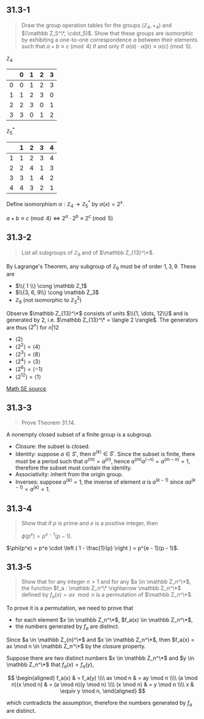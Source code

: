 ## 31.3-1

> Draw the group operation tables for the groups $(\mathbb Z_4, +_4)$ and $(\mathbb Z_5^\*, \cdot_5)$. Show that these groups are isomorphic by exhibiting a one-to-one correspondence $\alpha$ between their elements such that $a + b \equiv c \pmod 4$ if and only if $\alpha(a) \cdot \alpha(b) \equiv \alpha(c) \pmod 5$.

$\mathbb Z_4$

|   | 0 | 1 | 2 | 3 |
|---|---|---|---|---|
| 0 | 0 | 1 | 2 | 3 |
| 1 | 1 | 2 | 3 | 0 |
| 2 | 2 | 3 | 0 | 1 |
| 3 | 3 | 0 | 1 | 2 |

$\mathbb Z_5^*$

|   | 1 | 2 | 3 | 4 |
|---|---|---|---|---|
| 1 | 1 | 2 | 3 | 4 |
| 2 | 2 | 4 | 1 | 3 |
| 3 | 3 | 1 | 4 | 2 |
| 4 | 4 | 3 | 2 | 1 |

Define isomorphism $\alpha : \mathbb Z_4 \to \mathbb Z_5^*$ by $\alpha(x) = 2^{x}$.

$a + b \equiv c \pmod 4 \iff 2^{a} \cdot 2^{b} \equiv 2^{c} \pmod 5$

## 31.3-2

> List all subgroups of $\mathbb Z_9$ and of $\mathbb Z_{13}^\*$.

By Lagrange's Theorem, any subgroup of $\mathbb Z_9$ must be of order $1, 3, 9$. These are

- $\\{ 1 \\} \cong \mathbb Z_1$
- $\\{3, 6, 9\\} \cong \mathbb Z_3$
- $\mathbb Z_9$  (not isomorphic to $\mathbb Z_3^2$)

Observe $\mathbb Z_{13}^\*$ consists of units $\\{1, \dots, 12\\}$ and is generated by $2$, i.e. $\mathbb Z_{13}^\* = \langle 2 \rangle$. The generators are thus $\langle 2^n \rangle$ for $n | 12$

- $\langle 2 \rangle$
- $\langle 2^2 \rangle = \langle 4 \rangle$
- $\langle 2^3 \rangle = \langle 8 \rangle$
- $\langle 2^4 \rangle = \langle 3 \rangle$
- $\langle 2^6 \rangle = \langle -1 \rangle$
- $\langle 2^{12} \rangle = \langle 1 \rangle$

[Math SE source](https://math.stackexchange.com/a/1352349)

## 31.3-3

> Prove Theorem 31.14.

A nonempty closed subset of a finite group is a subgroup.

- Closure: the subset is closed.
- Identity: suppose $a \in S'$, then $a^{(k)} \in S'$. Since the subset is finite, there must be a period such that $a^{(m)} = a^{(n)}$, hence $a^{(m)}a^{(-n)} = a^{(m - n)} = 1$, therefore the subset must contain the identity.
- Associativity: inherit from the origin group.
- Inverses: suppose $a^{(k)} = 1$, the inverse of element $a$ is $a^{(k - 1)}$ since $aa^{(k - 1)} = a^{(k)} = 1$.

## 31.3-4

> Show that if $p$ is prime and $e$ is a positive integer, then
>
> $\phi(p^e) = p^{e - 1}(p - 1)$.

$\phi(p^e) = p^e \cdot \left ( 1 - \frac{1}{p} \right ) = p^{e - 1}(p - 1)$.

## 31.3-5

> Show that for any integer $n > 1$ and for any $a \in \mathbb Z_n^\*$, the function $f_a : \mathbb Z_n^\* \rightarrow \mathbb Z_n^\*$ defined by $f_a(x) = ax \mod n$ is a permutation of $\mathbb Z_n^\*$.

To prove it is a permutation, we need to prove that

- for each element $x \in \mathbb Z_n^\*$, $f_a(x) \in \mathbb Z_n^\*$,
- the numbers generated by $f_a$ are distinct.

Since $a \in \mathbb Z_{n}^\*$ and $x \in \mathbb Z_n^\*$, then $f_a(x) = ax \mod n \in \mathbb Z_n^\*$ by the closure property.

Suppose there are two distinct numbers $x \in \mathbb Z_n^\*$ and $y \in \mathbb Z_n^\*$ that $f_a(x) = f_a(y)$,

$$
\begin{aligned}
              f_a(x) & = f_a(y) \\\\
           ax \mod n & = ay \mod n \\\\
(a \mod n)(x \mod n) & = (a \mod n)(y \mod n) \\\\
          (x \mod n) & = y \mod n \\\\
                   x & \equiv y \mod n,
\end{aligned}
$$

which contradicts the assumption, therefore the numbers generated by $f_a$ are distinct.
